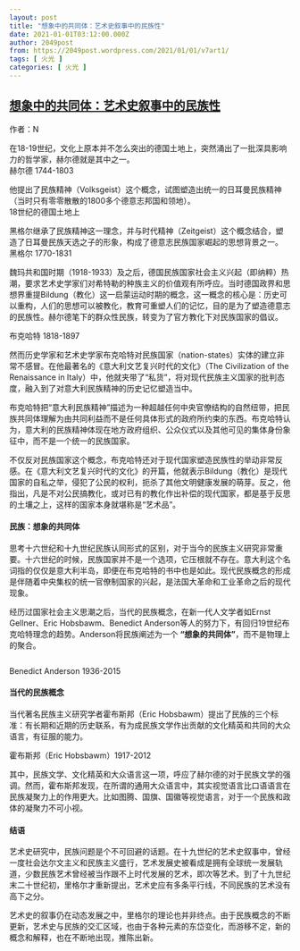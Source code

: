 ```yaml
---
layout: post
title: "想象中的共同体：艺术史叙事中的民族性"
date: 2021-01-01T03:12:00.000Z
author: 2049post
from: https://2049post.wordpress.com/2021/01/01/v7art1/
tags: [ 火光 ]
categories: [ 火光 ]
---
```

<!--1609470720000-->
[想象中的共同体：艺术史叙事中的民族性](https://2049post.wordpress.com/2021/01/01/v7art1/)
------

<div>
<p>作者：N</p><p>在18-19世纪，文化上原本并不怎么突出的德国土地上，突然涌出了一批深具影响力的哲学家，赫尔德就是其中之一。<br><img src="https://upload.wikimedia.org/wikipedia/commons/thumb/9/9c/Herder_by_K%C3%BCgelgen.jpg/1280px-Herder_by_K%C3%BCgelgen.jpg" alt="" class=""><br>赫尔德 1744-1803</p><p>他提出了民族精神（Volksgeist）这个概念，试图塑造出统一的日耳曼民族精神（当时只有零零散散的1800多个德意志邦国和领地）。<br><img src="https://i.redd.it/uagcql7tad731.jpg" alt="" class=""><br>18世纪的德国土地上</p><p>黑格尔继承了民族精神这一理念，并与时代精神（Zeitgeist）这个概念结合，塑造了日耳曼民族天选之子的形象，构成了德意志民族国家崛起的思想背景之一。<br><img src="https://upload.wikimedia.org/wikipedia/commons/0/08/Hegel_portrait_by_Schlesinger_1831.jpg" alt="" class=""><br>黑格尔 1770-1831</p><p>魏玛共和国时期（1918-1933）及之后，德国民族国家社会主义兴起（即纳粹）热潮，要求艺术史学家们对希特勒的种族主义的价值观有所呼应。当时德国政界和思想界重提Bildung（教化）这一启蒙运动时期的概念，这一概念的核心是：历史可以重构，人们的思想可以被教化，教育可重塑人们的记忆，目的是为了塑造德意志的民族性。赫尔德笔下的群众性民族，转变为了官方教化下对民族国家的倡议。</p><p><img src="https://upload.wikimedia.org/wikipedia/commons/2/20/Jacburc2.gif" alt="" class=""><br>布克哈特 1818-1897</p><p>然而历史学家和艺术史学家布克哈特对民族国家（nation-states）实体的建立非常不感冒。在他最著名的《意大利文艺复兴时代的文化》（The Civilization of the Renaissance in Italy）中，他就夹带了“私货”，将对现代民族主义国家的批判态度，融入到了对意大利民族精神的历史记忆塑造当中。</p><p>布克哈特把“意大利民族精神”描述为一种超越任何中央官僚结构的自然纽带，把民族共同体理解为由共同利益而不是任何具体形式的政府所约束的东西。布克哈特认为，意大利的民族精神体现在地方政府组织、公众仪式以及其他可见的集体身份象征中，而不是一个统一的民族国家。</p><p>不仅反对民族国家这个概念，布克哈特还对于现代国家塑造民族性的举动非常反感。在《意大利文艺复兴时代的文化》的开篇，他就表示Bildung（教化）是现代国家的自私之举，侵犯了公民的权利，扼杀了其他文明健康发展的萌芽。反之，他指出，凡是不对公民搞教化，或对已有的教化作出补偿的现代国家，都是基于反思的土壤之上，这样的国家本身就堪称是“艺术品”。</p><h4 id="民族：想象的共同体"></h4><h4 id="民族：想象的共同体">民族：想象的共同体</h4><p>思考十六世纪和十九世纪民族认同形式的区别，对于当今的民族主义研究非常重要。十六世纪的时候，民族国家并不是一个选项，它压根就不存在。意大利这个名词指的仅仅是意大利半岛，即便在布克哈特的书中也是如此。现代民族概念的形成是伴随着中央集权的统一官僚制国家的兴起，是法国大革命和工业革命之后的现代现象。</p><p>经历过国家社会主义思潮之后，当代的民族概念，在新一代人文学者如Ernst Gellner、Eric Hobsbawm、Benedict Anderson等人的努力下，有回归19世纪布克哈特理念的趋势。Anderson将民族阐述为一个 <strong>“想象的共同体”</strong>，而不是物理上的聚合。</p><figure class="wp-block-image"><img src="https://cdn.britannica.com/81/163281-050-57B739B3/Benedict-Anderson.jpg" alt="" /></figure><p>Benedict Anderson 1936-2015</p><h4 id="当代的民族概念"></h4><h4 id="当代的民族概念">当代的民族概念</h4><p>当代著名民族主义研究学者霍布斯邦（Eric Hobsbawm）提出了民族的三个标准：有长期和近期的历史联系，有为成民族文学作出贡献的文化精英和共同的大众语言，有征服的能力。</p><p><img src="https://www.thejc.com/image/policy:1.481465:1552493356/.jpg?f=16x9&amp;h=576&amp;w=1024&amp;$p$f$h$w=a4c2c21" alt="" class=""><br>霍布斯邦（Eric Hobsbawm）1917-2012</p><p>其中，民族文学、文化精英和大众语言这一项，呼应了赫尔德的对于民族文学的强调。然而，霍布斯邦发现，在所谓的通用大众语言中，其实视觉语言比口语语言在民族凝聚力上的作用更大。比如图腾、国旗、国徽等视觉语言，对于一个民族和政体的凝聚力不可小视。</p><h4 id="结语"></h4><h4 id="结语">结语</h4><p>艺术史研究中，民族问题是个不可回避的话题。在十九世纪的艺术史叙事中，曾经一度社会达尔文主义和民族主义盛行，艺术发展史被看成是拥有全球统一发展轨道，少数民族艺术曾经被当作跟不上时代发展的艺术，即次等艺术。到了十九世纪末二十世纪初，里格尔才重新提出，艺术史应有多条平行线，不同民族的艺术没有高下之分。</p><p>艺术史的叙事仍在动态发展之中，里格尔的理论也并非终点。由于民族概念的不断更新，艺术史与民族的交汇区域，也由于各种元素的东岱变化，而游移不定，新的概念和解释，也在不断地出现，推陈出新。</p>
</div>
